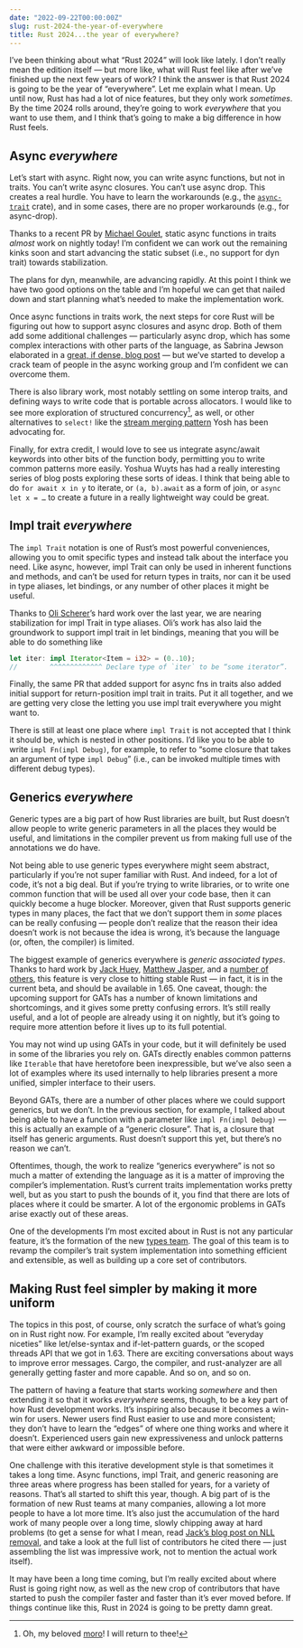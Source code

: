 ```yaml
---
date: "2022-09-22T00:00:00Z"
slug: rust-2024-the-year-of-everywhere
title: Rust 2024...the year of everywhere?
---
```


I’ve been thinking about what “Rust 2024” will look like lately. I don’t really mean the edition itself — but more like, what will Rust feel like after we’ve finished up the next few years of work? I think the answer is that Rust 2024 is going to be the year of “everywhere”. Let me explain what I mean. Up until now, Rust has had a lot of nice features, but they only work *sometimes*. By the time 2024 rolls around, they’re going to work *everywhere* that you want to use them, and I think that’s going to make a big difference in how Rust feels.

## Async *everywhere*

Let’s start with async. Right now, you can write async functions, but not in traits. You can’t write async closures. You can’t use async drop. This creates a real hurdle. You have to learn the workarounds (e.g., the [`async-trait`] crate), and in some cases, there are no proper workarounds (e.g., for async-drop).

[`async-trait`]: https://crates.io/crates/async-trait

Thanks to a recent PR by [Michael Goulet], static async functions in traits *almost* work on nightly today! I’m confident we can work out the remaining kinks soon and start advancing the static subset (i.e., no support for dyn trait) towards stabilization. 

The plans for dyn, meanwhile, are advancing rapidly. At this point I think we have two good options on the table and I’m hopeful we can get that nailed down and start planning what’s needed to make the implementation work.

Once async functions in traits work, the next steps for core Rust will be figuring out how to support async closures and async drop. Both of them add some additional challenges — particularly async drop, which has some complex interactions with other parts of the language, as Sabrina Jewson elaborated in a [great, if dense, blog post](https://sabrinajewson.org/blog/async-drop) — but we’ve started to develop a crack team of people in the async working group and I’m confident we can overcome them.

There is also library work, most notably settling on some interop traits, and defining ways to write code that is portable across allocators. I would like to see more exploration of structured concurrency[^moro], as well, or other alternatives to `select!` like the [stream merging pattern](https://blog.yoshuawuyts.com/futures-concurrency-3/#concurrent-stream-processing-with-stream-merge) Yosh has been advocating for.

[Michael Goulet]: https://github.com/compiler-errors

[^moro]: Oh, my beloved [moro]! I will return to thee!

[moro]: https://github.com/nikomatsakis/moro

Finally, for extra credit, I would love to see us integrate async/await keywords into other bits of the function body, permitting you to write common patterns more easily. Yoshua Wuyts has had a really interesting series of blog posts exploring these sorts of ideas. I think that being able to do `for await x in y` to iterate, or `(a, b).await` as a form of join, or `async let x = …` to create a future in a really lightweight way could be great.

## Impl trait *everywhere*

The `impl Trait` notation is one of Rust’s most powerful conveniences, allowing you to omit specific types and instead talk about the interface you need. Like async, however, impl Trait can only be used in inherent functions and methods, and can’t be used for return types in traits, nor can it be used in type aliases, let bindings, or any number of other places it might be useful.

Thanks to [Oli Scherer]’s hard work over the last year, we are nearing stabilization for impl Trait in type aliases. Oli’s work has also laid the groundwork to support impl trait in let bindings, meaning that you will be able to do something like

```rust
let iter: impl Iterator<Item = i32> = (0..10);
//        ^^^^^^^^^^^^^ Declare type of `iter` to be “some iterator”.
```

Finally, the same PR that added support for async fns in traits also added initial support for return-position impl trait in traits. Put it all together, and we are getting very close the letting you use impl trait everywhere you might want to.

There is still at least one place where `impl Trait` is not accepted that I think it should be, which is nested in other positions. I’d like you to be able to write `impl Fn(impl Debug)`, for example, to refer to “some closure that takes an argument of type `impl Debug`” (i.e., can be invoked multiple times with different debug types).

[Oli Scherer]: https://github.com/oli-obk

## Generics *everywhere*

Generic types are a big part of how Rust libraries are built, but Rust doesn’t allow people to write generic parameters in all the places they would be useful, and limitations in the compiler prevent us from making full use of the annotations we do have. 

Not being able to use generic types everywhere might seem abstract, particularly if you’re not super familiar with Rust. And indeed, for a lot of code, it’s not a big deal. But if you’re trying to write libraries, or to write one common function that will be used all over your code base, then it can quickly become a huge blocker. Moreover, given that Rust supports generic types in many places, the fact that we don’t support them in *some* places can be really confusing — people don’t realize that the reason their idea doesn’t work is not because the idea is wrong, it’s because the language (or, often, the compiler) is limited.

The biggest example of generics everywhere is *generic associated types*. Thanks to hard work by [Jack Huey], [Matthew Jasper], and a [number of others], this feature is very close to hitting stable Rust — in fact, it is in the current beta, and should be available in 1.65. One caveat, though: the upcoming support for GATs has a number of known limitations and shortcomings, and it gives some pretty confusing errors. It’s still really useful, and a lot of people are already using it on nightly, but it’s going to require more attention before it lives up to its full potential.

[Jack Huey]: https://github.com/jackh726/
[Matthew Jasper]: https://github.com/MatthewJasper/
[number of others]: https://blog.rust-lang.org/2021/08/03/GATs-stabilization-push.html#why-has-it-taken-so-long-to-implement-this

You may not wind up using GATs in your code, but it will definitely be used in some of the libraries you rely on. GATs directly enables common patterns like `Iterable` that have heretofore been inexpressible, but we’ve also seen a lot of examples where its used internally to help libraries present a more unified, simpler interface to their users.

Beyond GATs, there are a number of other places where we could support generics, but we don’t. In the previous section, for example, I talked about being able to have a function with a parameter like `impl Fn(impl Debug)` — this is actually an example of a “generic closure”. That is, a closure that itself has generic arguments. Rust doesn’t support this yet, but there’s no reason we can’t.

Oftentimes, though, the work to realize “generics everywhere” is not so much a matter of extending the language as it is a matter of improving the compiler’s implementation. Rust’s current traits implementation works pretty well, but as you start to push the bounds of it, you find that there are lots of places where it could be smarter. A lot of the ergonomic problems in GATs arise exactly out of these areas.

One of the developments I’m most excited about in Rust is not any particular feature, it’s the formation of the new [types team]. The goal of this team is to revamp the compiler’s trait system implementation into something efficient and extensible, as well as building up a core set of contributors. 

[types team]: https://github.com/rust-lang/types-team

## Making Rust feel simpler by making it more uniform

The topics in this post, of course, only scratch the surface of what’s going on in Rust right now. For example, I’m really excited about “everyday niceties” like let/else-syntax and if-let-pattern guards, or the scoped threads API that we got in 1.63. There are exciting conversations about ways to improve error messages. Cargo, the compiler, and rust-analyzer are all generally getting faster and more capable. And so on, and so on.

The pattern of having a feature that starts working *somewhere* and then extending it so that it works *everywhere* seems, though, to be a key part of how Rust development works. It’s inspiring also because it becomes a win-win for users. Newer users find Rust easier to use and more consistent; they don’t have to learn the “edges” of where one thing works and where it doesn’t. Experienced users gain new expressiveness and unlock patterns that were either awkward or impossible before.

One challenge with this iterative development style is that sometimes it takes a long time. Async functions, impl Trait, and generic reasoning are three areas where progress has been stalled for years, for a variety of reasons. That’s all started to shift this year, though. A big part of is the formation of new Rust teams at many companies, allowing a lot more people to have a lot more time. It’s also just the accumulation of the hard work of many people over a long time, slowly chipping away at hard problems (to get a sense for what I mean, read [Jack’s blog post on NLL removal][nllr], and take a look at the full list of contributors he cited there — just assembling the list was impressive work, not to mention the actual work itself).

[nllr]: https://jackh726.github.io/rust/2022/06/10/nll-stabilization.html#how-did-we-get-here

[“third way”]: https://smallcultfollowing.com/babysteps/blog/2022/09/19/what-i-meant-by-the-soul-of-rust/

It may have been a long time coming, but I’m really excited about where Rust is going right now, as well as the new crop of contributors that have started to push the compiler faster and faster than it’s ever moved before. If things continue like this, Rust in 2024 is going to be pretty damn great.